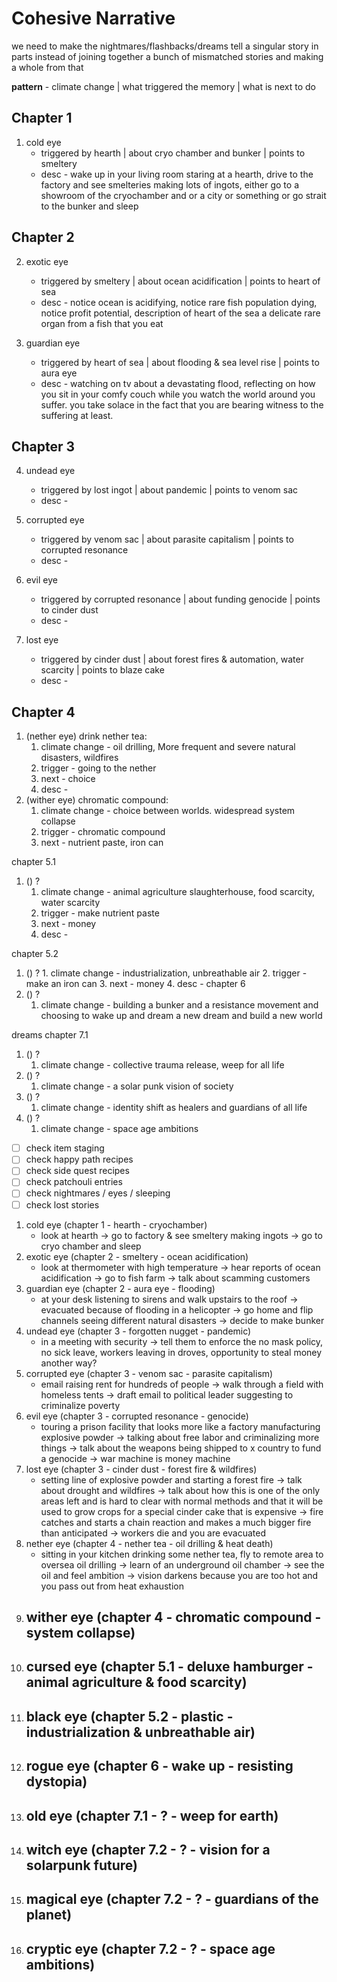 # Cohesive Narrative

we need to make the nightmares/flashbacks/dreams tell a singular story in parts instead of joining together a bunch of mismatched stories and making a whole from that

**pattern** - climate change | what triggered the memory | what is next to do

## Chapter 1

1. cold eye
   - triggered by hearth | about cryo chamber and bunker | points to smeltery
   - desc - wake up in your living room staring at a hearth, drive to the factory and see smelteries making lots of ingots, either go to a showroom of the cryochamber and or a city or something or go strait to the bunker and sleep

## Chapter 2

2. exotic eye

   - triggered by smeltery | about ocean acidification | points to heart of sea
   - desc - notice ocean is acidifying, notice rare fish population dying, notice profit potential, description of heart of the sea a delicate rare organ from a fish that you eat

3. guardian eye
   - triggered by heart of sea | about flooding & sea level rise | points to aura eye
   - desc - watching on tv about a devastating flood, reflecting on how you sit in your comfy couch while you watch the world around you suffer. you take solace in the fact that you are bearing witness to the suffering at least.

## Chapter 3

4. undead eye

   - triggered by lost ingot | about pandemic | points to venom sac
   - desc -

5. corrupted eye

   - triggered by venom sac | about parasite capitalism | points to corrupted resonance
   - desc -

6. evil eye

   - triggered by corrupted resonance | about funding genocide | points to cinder dust
   - desc -

7. lost eye
   - triggered by cinder dust | about forest fires & automation, water scarcity | points to blaze cake
   - desc -

## Chapter 4

1. (nether eye) drink nether tea:
   1. climate change - oil drilling, More frequent and severe natural disasters, wildfires
   2. trigger - going to the nether
   3. next - choice
   4. desc -
2. (wither eye) chromatic compound:
   1. climate change - choice between worlds. widespread system collapse
   2. trigger - chromatic compound
   3. next - nutrient paste, iron can

chapter 5.1

1. () ?
   1. climate change - animal agriculture slaughterhouse, food scarcity, water scarcity
   2. trigger - make nutrient paste
   3. next - money
   4. desc -

chapter 5.2

1. () ? 1. climate change - industrialization, unbreathable air 2. trigger - make an iron can 3. next - money 4. desc -
   chapter 6
1. () ?
   1. climate change - building a bunker and a resistance movement and choosing to wake up and dream a new dream and build a new world

dreams
chapter 7.1

1. () ?
   1. climate change - collective trauma release, weep for all life
2. () ?
   1. climate change - a solar punk vision of society
3. () ?
   1. climate change - identity shift as healers and guardians of all life
4. () ?
   1. climate change - space age ambitions

- [ ] check item staging
- [ ] check happy path recipes
- [ ] check side quest recipes
- [ ] check patchouli entries
- [ ] check nightmares / eyes / sleeping
- [ ] check lost stories

1. cold eye (chapter 1 - hearth - cryochamber)
   - look at hearth -> go to factory & see smeltery making ingots -> go to cryo chamber and sleep
2. exotic eye (chapter 2 - smeltery - ocean acidification)
   - look at thermometer with high temperature -> hear reports of ocean acidification -> go to fish farm -> talk about scamming customers
3. guardian eye (chapter 2 - aura eye - flooding)
   - at your desk listening to sirens and walk upstairs to the roof -> evacuated because of flooding in a helicopter -> go home and flip channels seeing different natural disasters -> decide to make bunker
4. undead eye (chapter 3 - forgotten nugget - pandemic)
   - in a meeting with security -> tell them to enforce the no mask policy, no sick leave, workers leaving in droves, opportunity to steal money another way?
5. corrupted eye (chapter 3 - venom sac - parasite capitalism)
   - email raising rent for hundreds of people -> walk through a field with homeless tents -> draft email to political leader suggesting to criminalize poverty
6. evil eye (chapter 3 - corrupted resonance - genocide)
   - touring a prison facility that looks more like a factory manufacturing explosive powder -> talking about free labor and criminalizing more things -> talk about the weapons being shipped to x country to fund a genocide -> war machine is money machine
7. lost eye (chapter 3 - cinder dust - forest fire & wildfires)
   - setting line of explosive powder and starting a forest fire -> talk about drought and wildfires -> talk about how this is one of the only areas left and is hard to clear with normal methods and that it will be used to grow crops for a special cinder cake that is expensive -> fire catches and starts a chain reaction and makes a much bigger fire than anticipated -> workers die and you are evacuated
8. nether eye (chapter 4 - nether tea - oil drilling & heat death)
   - sitting in your kitchen drinking some nether tea, fly to remote area to oversea oil drilling -> learn of an underground oil chamber -> see the oil and feel ambition -> vision darkens because you are too hot and you pass out from heat exhaustion
9. ## wither eye (chapter 4 - chromatic compound - system collapse)
10. ## cursed eye (chapter 5.1 - deluxe hamburger - animal agriculture & food scarcity)
11. ## black eye (chapter 5.2 - plastic - industrialization & unbreathable air)
12. ## rogue eye (chapter 6 - wake up - resisting dystopia)
13. ## old eye (chapter 7.1 - ? - weep for earth)
14. ## witch eye (chapter 7.2 - ? - vision for a solarpunk future)
15. ## magical eye (chapter 7.2 - ? - guardians of the planet)
16. ## cryptic eye (chapter 7.2 - ? - space age ambitions)
